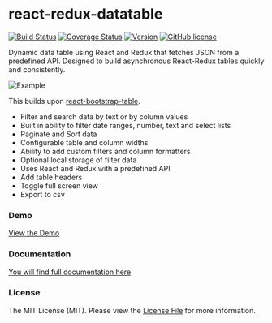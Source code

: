 # react-redux-datatable

[![Build Status](https://travis-ci.org/sean-ww/react-redux-datatable.svg?branch=master)](https://travis-ci.org/sean-ww/react-redux-datatable)
[![Coverage Status](https://coveralls.io/repos/github/sean-ww/react-redux-datatable/badge.svg?branch=master)](https://coveralls.io/github/sean-ww/react-redux-datatable?branch=master)
[![Version](https://img.shields.io/npm/v/react-redux-datatable.svg)](https://www.npmjs.org/package/react-redux-datatable)
[![GitHub license](https://img.shields.io/badge/license-MIT-blue.svg)](https://raw.githubusercontent.com/sean-ww/react-redux-datatable/master/LICENSE)

Dynamic data table using React and Redux that fetches JSON from a predefined API. Designed to build asynchronous React-Redux tables quickly and consistently.

![Example](react-redux-datatable.png)

This builds upon [react-bootstrap-table](https://github.com/AllenFang/react-bootstrap-table).
* Filter and search data by text or by column values
* Built in ability to filter date ranges, number, text and select lists
* Paginate and Sort data
* Configurable table and column widths
* Ability to add custom filters and column formatters
* Optional local storage of filter data
* Uses React and Redux with a predefined API
* Add table headers
* Toggle full screen view
* Export to csv

### Demo

[View the Demo](http://seanwallis.com/datatable-demo/)

### Documentation

[You will find full documentation here](https://sean-ww.github.io/react-redux-datatable)

### License

The MIT License (MIT). Please view the [License File](https://github.com/sean-ww/react-datatable/blob/master/LICENSE) for more information.
